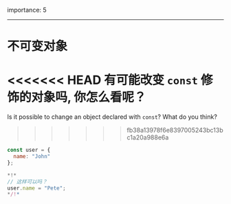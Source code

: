 importance: 5

---

# 不可变对象

<<<<<<< HEAD
有可能改变 `const` 修饰的对象吗, 你怎么看呢？
=======
Is it possible to change an object declared with `const`? What do you think?
>>>>>>> fb38a13978f6e8397005243bc13bc1a20a988e6a

```js
const user = {
  name: "John"
};

*!*
// 这样可以吗？
user.name = "Pete";
*/!*
```
